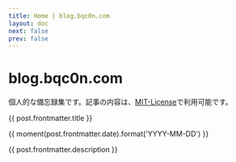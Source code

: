 ```yaml
---
title: Home | blog.bqc0n.com
layout: doc
next: false
prev: false
---
```


<script setup>
import { data as posts } from '.vitepress/posts.data.mts';
import moment from 'moment';
</script>

# blog.bqc0n.com

個人的な備忘録集です。記事の内容は、[MIT-License](https://github.com/bqc0n/blog/blob/main/LICENSE)で利用可能です。

<article v-for="post of posts" class="home-posts-article">
  <a :href="post.url" class="block text-inherit no-underline hover:underline">
    <p class="text-2xl">{{ post.frontmatter.title }}</p>
    <p class="text-sm text-gray-500">{{ moment(post.frontmatter.date).format('YYYY-MM-DD') }}</p>
    <p>{{ post.frontmatter.description }}</p>
  </a>   
</article>
